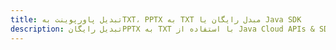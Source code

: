 ---title: تبدیل پاورپوینت بهTXT، PPTX به TXT مبدل رایگان یا Java SDKdescription: تبدیل رایگانPPTX به TXT با استفاده از Java Cloud APIs & SDK. همچنین اسناد Microsoft PowerPoint را در Cloud ایجاد، ویرایش و رندر کنید.---